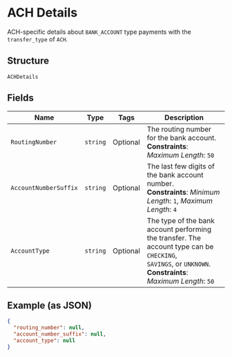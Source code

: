 
# ACH Details

ACH-specific details about `BANK_ACCOUNT` type payments with the `transfer_type` of `ACH`.

## Structure

`ACHDetails`

## Fields

| Name | Type | Tags | Description |
|  --- | --- | --- | --- |
| `RoutingNumber` | `string` | Optional | The routing number for the bank account.<br>**Constraints**: *Maximum Length*: `50` |
| `AccountNumberSuffix` | `string` | Optional | The last few digits of the bank account number.<br>**Constraints**: *Minimum Length*: `1`, *Maximum Length*: `4` |
| `AccountType` | `string` | Optional | The type of the bank account performing the transfer. The account type can be `CHECKING`,<br>`SAVINGS`, or `UNKNOWN`.<br>**Constraints**: *Maximum Length*: `50` |

## Example (as JSON)

```json
{
  "routing_number": null,
  "account_number_suffix": null,
  "account_type": null
}
```


